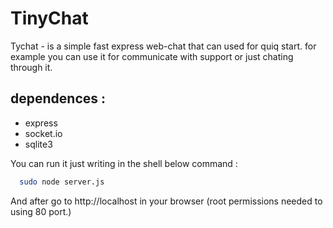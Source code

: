 # TinyChat
Tychat - is a simple fast express web-chat that can used for quiq start. 
for example you can use it for communicate with support or just chating through it.

## dependences : 
* express
* socket.io
* sqlite3

You can run it just writing in the shell below command :

```sh
  sudo node server.js
```
And after go to http://localhost in your browser (root permissions needed to using 80 port.)


